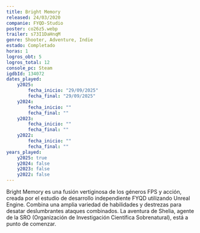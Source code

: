 ```yaml
---
title: Bright Memory
released: 24/03/2020
companie: FYQD-Studio
poster: co26z5.webp
trailer: s73I1DaHnqM
genre: Shooter, Adventure, Indie
estado: Completado
horas: 1
logros_obt: 5
logros_total: 12
console_pc: Steam
igdbId: 134072
dates_played:
    y2025:
        fecha_inicio: "29/09/2025"
        fecha_final: "29/09/2025"
    y2024:
        fecha_inicio: ""
        fecha_final: ""
    y2023:
        fecha_inicio: ""
        fecha_final: ""
    y2022:
        fecha_inicio: ""
        fecha_final: ""
years_played:
    y2025: true
    y2024: false
    y2023: false
    y2022: false
---
```


Bright Memory es una fusión vertiginosa de los géneros FPS y acción, creada por el estudio de desarrollo independiente FYQD utilizando Unreal Engine. Combina una amplia variedad de habilidades y destrezas para desatar deslumbrantes ataques combinados. La aventura de Shelia, agente de la SRO (Organización de Investigación Científica Sobrenatural), está a punto de comenzar.